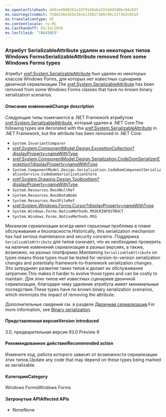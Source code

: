 ```yaml
---
ms.openlocfilehash: d48ced9d0201a33f9149aba155ddd3d8bc04c93f
ms.sourcegitcommit: 7588136e355e10cbc2582f389c90c127363c02a5
ms.translationtype: HT
ms.contentlocale: ru-RU
ms.lasthandoff: 03/14/2020
ms.locfileid: "74643853"
---
```

### <a name="serializableattribute-removed-from-some-windows-forms-types"></a><span data-ttu-id="c5b89-101">Атрибут SerializableAttribute удален из некоторых типов Windows Forms</span><span class="sxs-lookup"><span data-stu-id="c5b89-101">SerializableAttribute removed from some Windows Forms types</span></span>

<span data-ttu-id="c5b89-102">Атрибут <xref:System.SerializableAttribute> был удален из некоторых классов Windows Forms, для которых нет известных сценариев двоичной сериализации.</span><span class="sxs-lookup"><span data-stu-id="c5b89-102">The <xref:System.SerializableAttribute> has been removed from some Windows Forms classes that have no known binary serialization scenarios.</span></span>

#### <a name="change-description"></a><span data-ttu-id="c5b89-103">Описание изменений</span><span class="sxs-lookup"><span data-stu-id="c5b89-103">Change description</span></span>

<span data-ttu-id="c5b89-104">Следующие типы помечаются в .NET Framework атрибутом <xref:System.SerializableAttribute>, который удален в .NET Core:</span><span class="sxs-lookup"><span data-stu-id="c5b89-104">The following types are decorated with the <xref:System.SerializableAttribute> in .NET Framework, but the attribute has been removed in .NET Core:</span></span>

- `System.InvariantComparer`
- <xref:System.ComponentModel.Design.ExceptionCollection?displayProperty=nameWithType>
- <xref:System.ComponentModel.Design.Serialization.CodeDomSerializerException?displayProperty=nameWithType>
- `System.ComponentModel.Design.Serialization.CodeDomComponentSerializationService.CodeDomSerializationStore`
- <xref:System.Drawing.Design.ToolboxItem?displayProperty=nameWithType>
- `System.Resources.ResXNullRef`
- `System.Resources.ResXDataNode`
- `System.Resources.ResXFileRef`
- <xref:System.Windows.Forms.Cursor?displayProperty=nameWithType>
- `System.Windows.Forms.NativeMethods.MSOCRINFOSTRUCT`
- `System.Windows.Forms.NativeMethods.MSG`

<span data-ttu-id="c5b89-105">Механизм сериализации всегда имел серьезные проблемы в плане обслуживания и безопасности.</span><span class="sxs-lookup"><span data-stu-id="c5b89-105">Historically, this serialization mechanism has had serious maintenance and security concerns.</span></span> <span data-ttu-id="c5b89-106">Поддержка `SerializableAttribute` для типов означает, что их необходимо проверять на наличие изменений сериализации в разных версиях, а также, возможно, на разных платформах.</span><span class="sxs-lookup"><span data-stu-id="c5b89-106">Maintaining `SerializableAttribute` on types means those types must be tested for version-to-version serialization changes and potentially framework-to-framework serialization changes.</span></span> <span data-ttu-id="c5b89-107">Это затрудняет развитие таких типов и делает их обслуживание затратнее.</span><span class="sxs-lookup"><span data-stu-id="c5b89-107">This makes it harder to evolve those types and can be costly to maintain.</span></span> <span data-ttu-id="c5b89-108">Для этих типов нет известных сценариев двоичной сериализации, благодаря чему удаление атрибута имеет минимальные последствия.</span><span class="sxs-lookup"><span data-stu-id="c5b89-108">These types have no known binary serialization scenarios, which minimizes the impact of removing the attribute.</span></span>

<span data-ttu-id="c5b89-109">Дополнительные сведения см. в разделе [Двоичная сериализация](~/docs/standard/serialization/binary-serialization.md).</span><span class="sxs-lookup"><span data-stu-id="c5b89-109">For more information, see [Binary serialization](~/docs/standard/serialization/binary-serialization.md).</span></span>

#### <a name="version-introduced"></a><span data-ttu-id="c5b89-110">Представленная версия</span><span class="sxs-lookup"><span data-stu-id="c5b89-110">Version introduced</span></span>

<span data-ttu-id="c5b89-111">3.0, предварительная версия 9</span><span class="sxs-lookup"><span data-stu-id="c5b89-111">3.0 Preview 9</span></span>

#### <a name="recommended-action"></a><span data-ttu-id="c5b89-112">Рекомендованное действие</span><span class="sxs-lookup"><span data-stu-id="c5b89-112">Recommended action</span></span>

<span data-ttu-id="c5b89-113">Измените код, работа которого зависит от возможности сериализации этих типов.</span><span class="sxs-lookup"><span data-stu-id="c5b89-113">Update any code that may depend on these types being marked as serializable.</span></span>

#### <a name="category"></a><span data-ttu-id="c5b89-114">Категория</span><span class="sxs-lookup"><span data-stu-id="c5b89-114">Category</span></span>

<span data-ttu-id="c5b89-115">Windows Forms</span><span class="sxs-lookup"><span data-stu-id="c5b89-115">Windows Forms</span></span>

#### <a name="affected-apis"></a><span data-ttu-id="c5b89-116">Затронутые API</span><span class="sxs-lookup"><span data-stu-id="c5b89-116">Affected APIs</span></span>

- <span data-ttu-id="c5b89-117">None</span><span class="sxs-lookup"><span data-stu-id="c5b89-117">None</span></span>

<!--

### Affected APIs

- Not detectable via API analysis

-->
